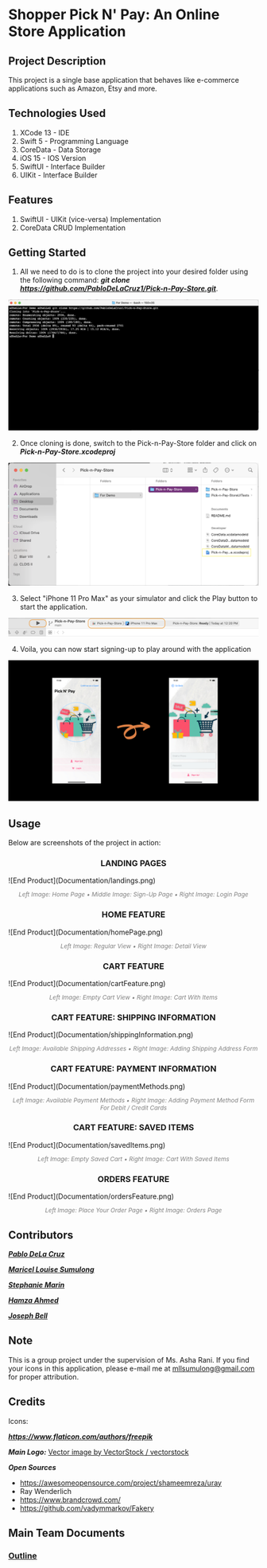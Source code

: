 # Shopper Pick N' Pay: An Online Store Application

## Project Description

This project is a single base application that behaves like e-commerce applications such as Amazon, Etsy and more.

## Technologies Used

1. XCode 13 - IDE
2. Swift 5 - Programming Language
3. CoreData - Data Storage
4. iOS 15 - IOS Version
5. SwiftUI - Interface Builder
6. UIKit - Interface Builder

## Features

1. SwiftUI - UIKit (vice-versa) Implementation
2. CoreData CRUD Implementation

## Getting Started

1. All we need to do is to clone the project into your desired folder using the following command: ***git clone https://github.com/PabloDeLaCruz1/Pick-n-Pay-Store.git***.

![Getting Started](Documentation/cloning.png)

2. Once cloning is done, switch to the Pick-n-Pay-Store folder and click on ***Pick-n-Pay-Store.xcodeproj***

![Next Step](Documentation/moveToFolder.png)

3. Select "iPhone 11 Pro Max" as your simulator and click the Play button to start the application.

![Simulation Preparation](Documentation/proMax.png)

4. Voila, you can now start signing-up to play around with the application

![End Product](Documentation/Voila.png)
    
## Usage

Below are screenshots of the project in action:

<h3 align="center">LANDING PAGES</h3>
![End Product](Documentation/landings.png)
<p align="center" style="color:gray;font-size:12px;"><i>Left Image: Home Page • Middle Image: Sign-Up Page • Right Image: Login Page</i></p>

<h3 align="center">HOME FEATURE</h3>
![End Product](Documentation/homePage.png)
<p align="center" style="color:gray;font-size:12px;"><i>Left Image: Regular View • Right Image: Detail View</i></p>

<h3 align="center">CART FEATURE</h3>
![End Product](Documentation/cartFeature.png)
<p align="center" style="color:gray;font-size:12px;"><i>Left Image: Empty Cart View • Right Image: Cart With Items</i></p>

<h3 align="center">CART FEATURE: SHIPPING INFORMATION</h3>
![End Product](Documentation/shippingInformation.png)
<p align="center" style="color:gray;font-size:12px;"><i>Left Image: Available Shipping Addresses • Right Image: Adding Shipping Address Form</i></p>

<h3 align="center">CART FEATURE: PAYMENT INFORMATION</h3>
![End Product](Documentation/paymentMethods.png)
<p align="center" style="color:gray;font-size:12px;"><i>Left Image: Available Payment Methods • Right Image: Adding Payment Method Form For Debit / Credit Cards</i></p>

<h3 align="center">CART FEATURE: SAVED ITEMS</h3>
![End Product](Documentation/savedItems.png)
<p align="center" style="color:gray;font-size:12px;"><i>Left Image: Empty Saved Cart • Right Image: Cart With Saved Items</i></p>

<h3 align="center">ORDERS FEATURE</h3>
![End Product](Documentation/ordersFeature.png)
<p align="center" style="color:gray;font-size:12px;"><i>Left Image: Place Your Order Page • Right Image: Orders Page</i></p>

## Contributors

<a href="https://github.com/PabloDeLaCruz1" title="Click for Github Portfolio">***Pablo DeLa Cruz***</a>

<a href="https://github.com/azhelle16" title="Click for Github Portfolio">***Maricel Louise Sumulong***</a>

<a href="https://github.com/stephaniemarin" title="Click for Github Portfolio">***Stephanie Marin***</a>

<a href="https://github.com/Merderr" title="Click for Github Portfolio">***Hamza Ahmed***</a>

<a href="https://github.com/JBell13" title="Click for Github Portfolio">***Joseph Bell***</a>

## Note
This is a group project under the supervision of Ms. Asha Rani. If you find your icons in this application, please e-mail me at mllsumulong@gmail.com for proper attribution.

## Credits

Icons: 

***https://www.flaticon.com/authors/freepik***

***Main Logo:***
<a href="https://www.vectorstock.com/royalty-free-vector/brain-tech-logo-design-template-vector-31362674">Vector image by VectorStock / vectorstock</a>

***Open Sources***

- https://awesomeopensource.com/project/shameemreza/uray
- Ray Wenderlich
- https://www.brandcrowd.com/
- https://github.com/vadymmarkov/Fakery

## Main Team Documents

### [Outline](https://docs.google.com/document/d/18oLW9TXvV11Yx9kF4zBf7WkKbiuCD5UP4V5R8_vXVdo/edit?usp=sharing)



